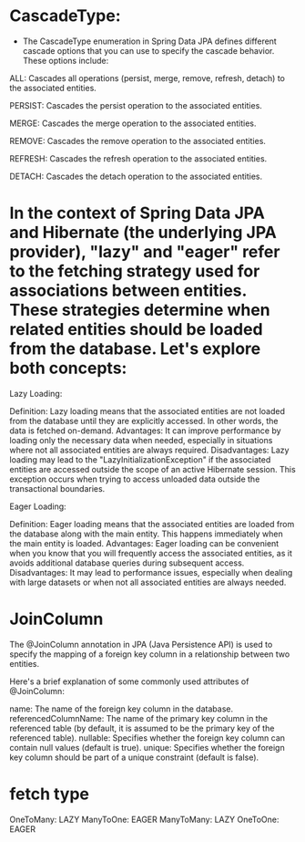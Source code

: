 # CascadeType:

* The CascadeType enumeration in Spring Data JPA defines different cascade options that you can use to specify the cascade behavior. These options include:

ALL: Cascades all operations (persist, merge, remove, refresh, detach) to the associated entities.

PERSIST: Cascades the persist operation to the associated entities.

MERGE: Cascades the merge operation to the associated entities.

REMOVE: Cascades the remove operation to the associated entities.

REFRESH: Cascades the refresh operation to the associated entities.

DETACH: Cascades the detach operation to the associated entities.


# In the context of Spring Data JPA and Hibernate (the underlying JPA provider), "lazy" and "eager" refer to the fetching strategy used for associations between entities. These strategies determine when related entities should be loaded from the database. Let's explore both concepts:

Lazy Loading:

Definition: Lazy loading means that the associated entities are not loaded from the database until they are explicitly accessed. In other words, the data is fetched on-demand.
Advantages: It can improve performance by loading only the necessary data when needed, especially in situations where not all associated entities are always required.
Disadvantages: Lazy loading may lead to the "LazyInitializationException" if the associated entities are accessed outside the scope of an active Hibernate session. This exception occurs when trying to access unloaded data outside the transactional boundaries.


Eager Loading:

Definition: Eager loading means that the associated entities are loaded from the database along with the main entity. This happens immediately when the main entity is loaded.
Advantages: Eager loading can be convenient when you know that you will frequently access the associated entities, as it avoids additional database queries during subsequent access.
Disadvantages: It may lead to performance issues, especially when dealing with large datasets or when not all associated entities are always needed.

# JoinColumn

The @JoinColumn annotation in JPA (Java Persistence API) is used to specify the mapping of a foreign key column in a relationship between two entities.

Here's a brief explanation of some commonly used attributes of @JoinColumn:

name: The name of the foreign key column in the database.
referencedColumnName: The name of the primary key column in the referenced table (by default, it is assumed to be the primary key of the referenced table).
nullable: Specifies whether the foreign key column can contain null values (default is true).
unique: Specifies whether the foreign key column should be part of a unique constraint (default is false).

# fetch type

OneToMany: LAZY
ManyToOne: EAGER
ManyToMany: LAZY
OneToOne: EAGER